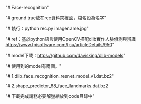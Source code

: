 "# Face-recognition" 


"# ground true放在rec資料夾裡面，檔名設為名字"

"# 執行：python rec.py imagename.jpg"

"# ref：基於python語言使用OpenCV搭配dlib實作人臉偵測與辨識  https://www.tpisoftware.com/tpu/articleDetails/950"

"# model下載：https://github.com/davisking/dlib-models"

"# 使用到的model有兩個。"

"# 1.dlib_face_recognition_resnet_model_v1.dat.bz2"

"# 2.shape_predictor_68_face_landmarks.dat.bz2

"# 下載完成請務必要解壓縮放到code目錄中"





 